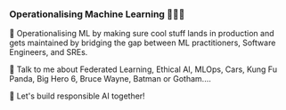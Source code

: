 ### Operationalising Machine Learning 🙇🏻‍♂️

👋 Operationalising ML by making sure cool stuff lands in production and gets maintained by bridging the gap between ML practitioners, Software Engineers, and SREs.

🔭 Talk to me about Federated Learning, Ethical AI, MLOps, Cars, Kung Fu Panda, Big Hero 6, Bruce Wayne, Batman or Gotham....

🚀 Let's build responsible AI together!
